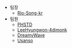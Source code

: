 - 팀장
  - [Rio-Song-kr](https://github.com/Rio-Song-kr)
- 팀원
  - [PHSTD](https://github.com/PHSTD)
  - [LeeHyungwon-4dimonk](https://github.com/LeeHyungwon-4dimonk)
  - [DreamyWave](https://github.com/DreamyWave)
  - [Usanso](https://github.com/Usanso)
